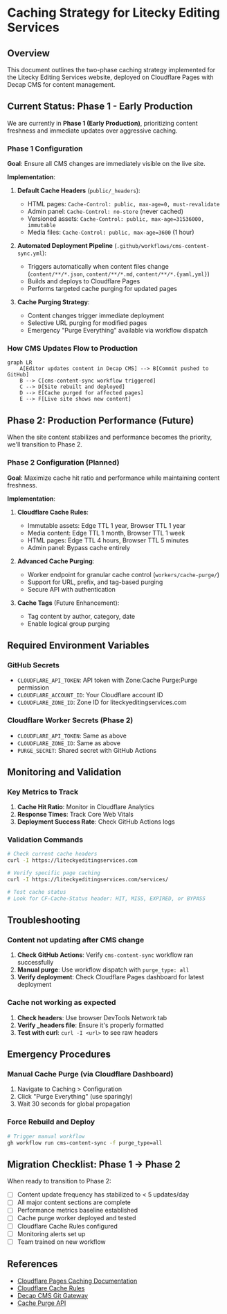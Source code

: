 # Caching Strategy for Litecky Editing Services

## Overview

This document outlines the two-phase caching strategy implemented for the Litecky Editing Services website, deployed on Cloudflare Pages with Decap CMS for content management.

## Current Status: Phase 1 - Early Production

We are currently in **Phase 1 (Early Production)**, prioritizing content freshness and immediate updates over aggressive caching.

### Phase 1 Configuration

**Goal**: Ensure all CMS changes are immediately visible on the live site.

**Implementation**:

1. **Default Cache Headers** (`public/_headers`):
   - HTML pages: `Cache-Control: public, max-age=0, must-revalidate`
   - Admin panel: `Cache-Control: no-store` (never cached)
   - Versioned assets: `Cache-Control: public, max-age=31536000, immutable`
   - Media files: `Cache-Control: public, max-age=3600` (1 hour)

2. **Automated Deployment Pipeline** (`.github/workflows/cms-content-sync.yml`):
   - Triggers automatically when content files change (`content/**/*.json`, `content/**/*.md`, `content/**/*.{yaml,yml}`)
   - Builds and deploys to Cloudflare Pages
   - Performs targeted cache purging for updated pages

3. **Cache Purging Strategy**:
   - Content changes trigger immediate deployment
   - Selective URL purging for modified pages
   - Emergency "Purge Everything" available via workflow dispatch

### How CMS Updates Flow to Production

```mermaid
graph LR
    A[Editor updates content in Decap CMS] --> B[Commit pushed to GitHub]
    B --> C[cms-content-sync workflow triggered]
    C --> D[Site rebuilt and deployed]
    D --> E[Cache purged for affected pages]
    E --> F[Live site shows new content]
```

## Phase 2: Production Performance (Future)

When the site content stabilizes and performance becomes the priority, we'll transition to Phase 2.

### Phase 2 Configuration (Planned)

**Goal**: Maximize cache hit ratio and performance while maintaining content freshness.

**Implementation**:

1. **Cloudflare Cache Rules**:
   - Immutable assets: Edge TTL 1 year, Browser TTL 1 year
   - Media content: Edge TTL 1 month, Browser TTL 1 week
   - HTML pages: Edge TTL 4 hours, Browser TTL 5 minutes
   - Admin panel: Bypass cache entirely

2. **Advanced Cache Purging**:
   - Worker endpoint for granular cache control (`workers/cache-purge/`)
   - Support for URL, prefix, and tag-based purging
   - Secure API with authentication

3. **Cache Tags** (Future Enhancement):
   - Tag content by author, category, date
   - Enable logical group purging

## Required Environment Variables

### GitHub Secrets

- `CLOUDFLARE_API_TOKEN`: API token with Zone:Cache Purge:Purge permission
- `CLOUDFLARE_ACCOUNT_ID`: Your Cloudflare account ID
- `CLOUDFLARE_ZONE_ID`: Zone ID for liteckyeditingservices.com

### Cloudflare Worker Secrets (Phase 2)

- `CLOUDFLARE_API_TOKEN`: Same as above
- `CLOUDFLARE_ZONE_ID`: Same as above
- `PURGE_SECRET`: Shared secret with GitHub Actions

## Monitoring and Validation

### Key Metrics to Track

1. **Cache Hit Ratio**: Monitor in Cloudflare Analytics
2. **Response Times**: Track Core Web Vitals
3. **Deployment Success Rate**: Check GitHub Actions logs

### Validation Commands

```bash
# Check current cache headers
curl -I https://liteckyeditingservices.com

# Verify specific page caching
curl -I https://liteckyeditingservices.com/services/

# Test cache status
# Look for CF-Cache-Status header: HIT, MISS, EXPIRED, or BYPASS
```

## Troubleshooting

### Content not updating after CMS change

1. **Check GitHub Actions**: Verify `cms-content-sync` workflow ran successfully
2. **Manual purge**: Use workflow dispatch with `purge_type: all`
3. **Verify deployment**: Check Cloudflare Pages dashboard for latest deployment

### Cache not working as expected

1. **Check headers**: Use browser DevTools Network tab
2. **Verify \_headers file**: Ensure it's properly formatted
3. **Test with curl**: `curl -I <url>` to see raw headers

## Emergency Procedures

### Manual Cache Purge (via Cloudflare Dashboard)

1. Navigate to Caching > Configuration
2. Click "Purge Everything" (use sparingly)
3. Wait 30 seconds for global propagation

### Force Rebuild and Deploy

```bash
# Trigger manual workflow
gh workflow run cms-content-sync -f purge_type=all
```

## Migration Checklist: Phase 1 → Phase 2

When ready to transition to Phase 2:

- [ ] Content update frequency has stabilized to < 5 updates/day
- [ ] All major content sections are complete
- [ ] Performance metrics baseline established
- [ ] Cache purge worker deployed and tested
- [ ] Cloudflare Cache Rules configured
- [ ] Monitoring alerts set up
- [ ] Team trained on new workflow

## References

- [Cloudflare Pages Caching Documentation](https://developers.cloudflare.com/pages/configuration/serving-pages/)
- [Cloudflare Cache Rules](https://developers.cloudflare.com/cache/how-to/cache-rules/)
- [Decap CMS Git Gateway](https://decapcms.org/docs/backends-overview/)
- [Cache Purge API](https://developers.cloudflare.com/api/operations/zone-purge)
